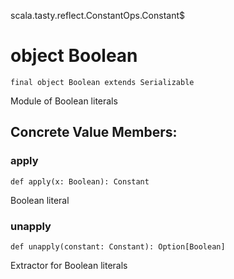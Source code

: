 scala.tasty.reflect.ConstantOps.Constant$
# object Boolean

<pre><code class="language-scala" >final object Boolean extends Serializable</pre></code>
Module of Boolean literals

## Concrete Value Members:
### apply
<pre><code class="language-scala" >def apply(x: Boolean): Constant</pre></code>
Boolean literal

### unapply
<pre><code class="language-scala" >def unapply(constant: Constant): Option[Boolean]</pre></code>
Extractor for Boolean literals

